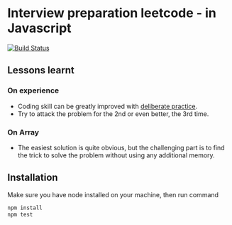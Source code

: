 # Interview preparation leetcode - in Javascript

[![Build Status](https://api.travis-ci.org/hieutle2011/interview-prep-leetcode.svg?branch=master)](https://travis-ci.org/github/hieutle2011/interview-prep-leetcode)

## Lessons learnt

### On experience
- Coding skill can be greatly improved with [deliberate practice](1).
- Try to attack the problem for the 2nd or even better, the 3rd time.

### On Array
- The easiest solution is quite obvious, but the challenging part is to find the trick to solve the problem without using any additional memory.

## Installation

Make sure you have node installed on your machine, then run command

```bash
npm install
npm test
```


[1]:https://en.wikipedia.org/wiki/Practice_(learning_method)#Deliberate_practice